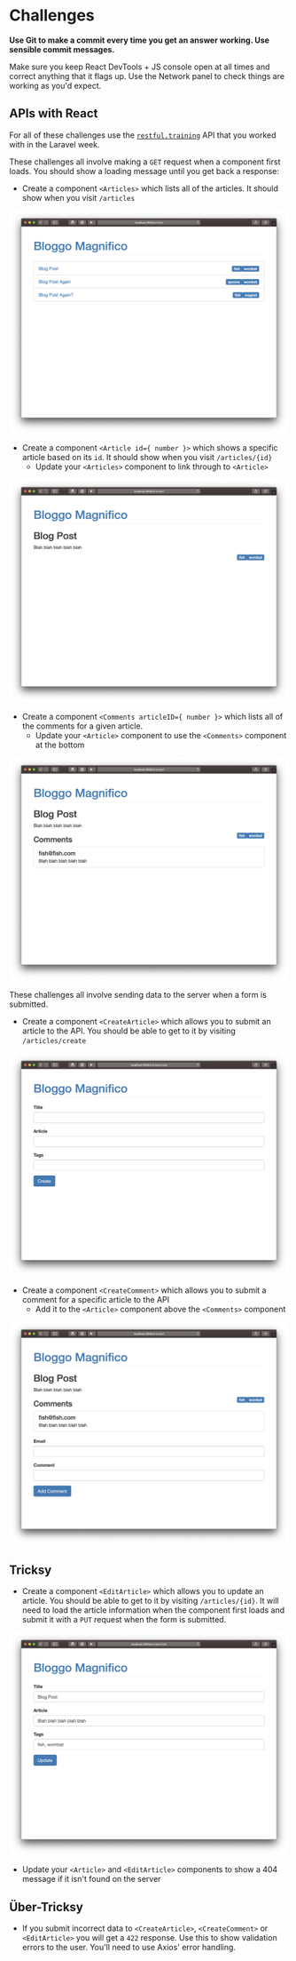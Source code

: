 # Challenges

**Use Git to make a commit every time you get an answer working. Use sensible commit messages.**

Make sure you keep React DevTools + JS console open at all times and correct anything that it flags up. Use the Network panel to check things are working as you'd expect.

## APIs with React

For all of these challenges use the [`restful.training`](https://github.com/develop-me/restful.training) API that you worked with in the Laravel week.

These challenges all involve making a `GET` request when a component first loads. You should show a loading message until you get back a response:

- Create a component `<Articles>` which lists all of the articles. It should show when you visit `/articles`

![Articles](img/articles.png)

- Create a component `<Article id={ number }>` which shows a specific article based on its `id`. It should show when you visit `/articles/{id}`
    - Update your `<Articles>` component to link through to `<Article>`

![Article](img/article.png)

- Create a component `<Comments articleID={ number }>` which lists all of the comments for a given article.
    - Update your `<Article>` component to use the `<Comments>` component at the bottom

![Comments](img/comments.png)

These challenges all involve sending data to the server when a form is submitted.

- Create a component `<CreateArticle>` which allows you to submit an article to the API. You should be able to get to it by visiting `/articles/create`

![Create Article](img/create-article.png)

- Create a component `<CreateComment>` which allows you to submit a comment for a specific article to the API
    - Add it to the `<Article>` component  above the `<Comments>` component

![Create Comment](img/create-comment.png)

## Tricksy

- Create a component `<EditArticle>` which allows you to update an article. You should be able to get to it by visiting `/articles/{id}`. It will need to load the article information when the component first loads and submit it with a `PUT` request when the form is submitted.

![Edit Article](img/edit-article.png)

- Update your `<Article>` and `<EditArticle>` components to show a 404 message if it isn't found on the server

## Über-Tricksy

- If you submit incorrect data to `<CreateArticle>`, `<CreateComment>` or `<EditArticle>` you will get a `422` response. Use this to show validation errors to the user. You'll need to use Axios' error handling.
